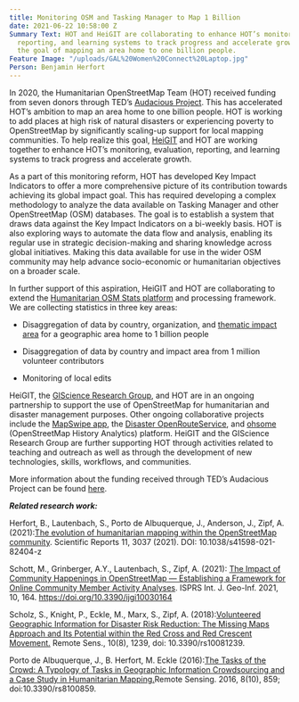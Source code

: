 ```yaml
---
title: Monitoring OSM and Tasking Manager to Map 1 Billion
date: 2021-06-22 10:58:00 Z
Summary Text: HOT and HeiGIT are collaborating to enhance HOT’s monitoring, evaluation,
  reporting, and learning systems to track progress and accelerate growth towards
  the goal of mapping an area home to one billion people.
Feature Image: "/uploads/GAL%20Women%20Connect%20Laptop.jpg"
Person: Benjamin Herfort
---
```


In 2020, the Humanitarian OpenStreetMap Team (HOT) received funding from seven donors through TED’s [Audacious Project](https://audaciousproject.org/). This has accelerated HOT’s ambition to map an area home to one billion people. HOT is working to add places at high risk of natural disasters or experiencing poverty to OpenStreetMap by significantly scaling-up support for local mapping communities. To help realize this goal, [HeiGIT](https://heigit.org/) and HOT are working together to enhance HOT’s monitoring, evaluation, reporting, and learning systems to track progress and accelerate growth.

As a part of this monitoring reform, HOT has developed Key Impact Indicators to offer a more comprehensive picture of its contribution towards achieving its global impact goal. This has required developing a complex methodology to analyze the data available on Tasking Manager and other OpenStreetMap (OSM) databases. The goal is to establish a system that draws data against the Key Impact Indicators on a bi-weekly basis. HOT is also exploring ways to automate the data flow and analysis, enabling its regular use in strategic decision-making and sharing knowledge across global initiatives. Making this data available for use in the wider OSM community may help advance socio-economic or humanitarian objectives on a broader scale.

In further support of this aspiration, HeiGIT and HOT are collaborating to extend the [Humanitarian OSM Stats platform](https://humstats.heigit.org/) and processing framework. We are collecting statistics in three key areas:

* Disaggregation of data by country, organization, and [thematic impact area](https://www.hotosm.org/our-work) for a geographic area home to 1 billion people

* Disaggregation of data by country and impact area from 1 million volunteer contributors

* Monitoring of local edits

HeiGIT, the [GIScience Research Group](https://www.geog.uni-heidelberg.de/gis/index_en.html), and HOT are in an ongoing partnership to support the use of OpenStreetMap for humanitarian and disaster management purposes. Other ongoing collaborative projects include the [MapSwipe app](https://mapswipe.org/en/index.html), the [Disaster OpenRouteService](https://disaster.openrouteservice.org), and [ohsome](https://heigit.org/big-spatial-data-analytics-en/ohsome/) (OpenStreetMap History Analytics) platform. HeiGIT and the GIScience Research Group are further supporting HOT through activities related to teaching and outreach as well as through the development of new technologies, skills, workflows, and communities.

More information about the funding received through TED’s Audacious Project can be found [here](https://www.hotosm.org/audacious-faq).

***Related research work:***

Herfort, B., Lautenbach, S., Porto de Albuquerque, J., Anderson, J., Zipf, A. (2021):[The evolution of humanitarian mapping within the OpenStreetMap community](https://www.nature.com/articles/s41598-021-82404-z). Scientific Reports 11, 3037 (2021). DOI: 10.1038/s41598-021-82404-z

Schott, M., Grinberger, A.Y., Lautenbach, S., Zipf, A. (2021): [The Impact of Community Happenings in OpenStreetMap — Establishing a Framework for Online Community Member Activity Analyses](https://www.mdpi.com/2220-9964/10/3/164). ISPRS Int. J. Geo-Inf. 2021, 10, 164. https://doi.org/10.3390/ijgi10030164

Scholz, S., Knight, P., Eckle, M., Marx, S., Zipf, A. (2018):[Volunteered Geographic Information for Disaster Risk Reduction: The Missing Maps Approach and Its Potential within the Red Cross and Red Crescent Movement.](http://www.mdpi.com/2072-4292/10/8/1239) Remote Sens., 10(8), 1239, doi: 10.3390/rs10081239.

Porto de Albuquerque, J., B. Herfort, M. Eckle (2016):[The Tasks of the Crowd: A Typology of Tasks in Geographic Information Crowdsourcing and a Case Study in Humanitarian Mapping.](http://www.mdpi.com/2072-4292/8/10/859/)Remote Sensing. 2016, 8(10), 859; doi:10.3390/rs8100859.